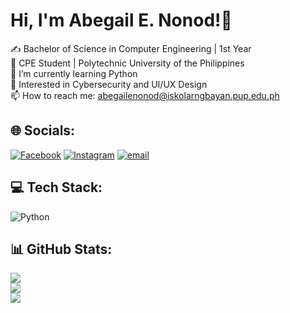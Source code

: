 # Hi, I'm Abegail E. Nonod!👋
✍ Bachelor of Science in Computer Engineering | 1st Year<br>📕 CPE Student | Polytechnic University of the Philippines<br>🌱 I’m currently learning Python<br>🤔 Interested in Cybersecurity and UI/UX Design<br>📫 How to reach me: abegailenonod@iskolarngbayan.pup.edu.ph


## 🌐 Socials:
[![Facebook](https://img.shields.io/badge/Facebook-%231877F2.svg?logo=Facebook&logoColor=white)](https://facebook.com/abegail.nonod) [![Instagram](https://img.shields.io/badge/Instagram-%23E4405F.svg?logo=Instagram&logoColor=white)](https://instagram.com/abeng.xiii) [![email](https://img.shields.io/badge/Email-D14836?logo=gmail&logoColor=white)](mailto:abegailenonod@iskolarngbayan.pup.edu.ph) 

## 💻 Tech Stack:
![Python](https://img.shields.io/badge/python-3670A0?style=for-the-badge&logo=python&logoColor=ffdd54)

## 📊 GitHub Stats:
![](https://github-readme-stats.vercel.app/api?username=aenonod&theme=onedark&hide_border=false&include_all_commits=false&count_private=false)<br/>
![](https://nirzak-streak-stats.vercel.app/?user=aenonod&theme=onedark&hide_border=false)<br/>
![](https://github-readme-stats.vercel.app/api/top-langs/?username=aenonod&theme=onedark&hide_border=false&include_all_commits=false&count_private=false&layout=compact)

<!-- Proudly created with GPRM ( https://gprm.itsvg.in ) -->
